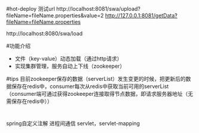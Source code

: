 #hot-deploy
测试url
http://localhost:8081/swa/upload?fileName=fileName.properties&value=2
http://127.0.0.1:8081/getData?fileName=fileName.properties

http://localhost:8080/swa/load


#功能介绍
* 文件（key-value）动态加载（通过http请求）
* 实现集群管理，服务自动上下线（zookeeper）



#tips
目前zookeeper保存的数据（serverList）发生变更的时候，把更新后的数据保存在redis中，consumer每次从redis中获取当前可用的serverList
（consumer端可通过获得zookeeper连接取得节点数据，即请求服务器地址（无需保存在redis中））


#
spring自定义注解
进程间通信
servlet，servlet-mapping


